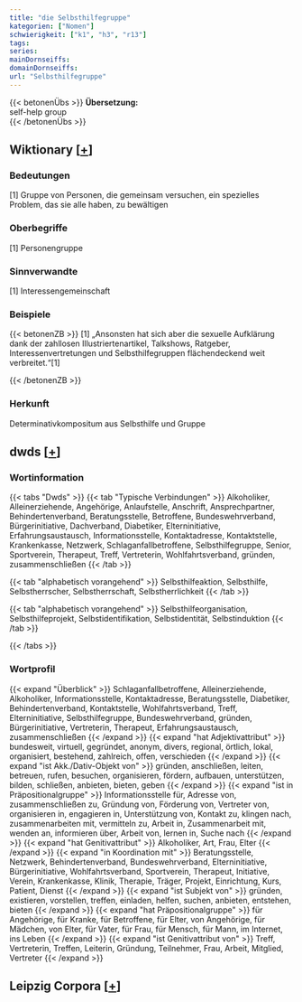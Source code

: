 ```yaml
---
title: "die Selbsthilfegruppe"
kategorien: ["Nomen"]
schwierigkeit: ["k1", "h3", "r13"]
tags:
series:
mainDornseiffs:
domainDornseiffs:
url: "Selbsthilfegruppe"
---
```


{{< betonenÜbs >}}
**Übersetzung:**  
self-help group  
{{< /betonenÜbs >}}

## Wiktionary [[+](https://de.wiktionary.org/wiki/Selbsthilfegruppe)]

### Bedeutungen
[1] Gruppe von Personen, die gemeinsam versuchen, ein spezielles Problem, das sie alle haben, zu bewältigen  

### Oberbegriffe
[1] Personengruppe  

### Sinnverwandte
[1] Interessengemeinschaft  

### Beispiele
{{< betonenZB >}}
[1] „Ansonsten hat sich aber die sexuelle Aufklärung dank der zahllosen Illustriertenartikel, Talkshows, Ratgeber, Interessenvertretungen und Selbsthilfegruppen flächendeckend weit verbreitet.“[1]  

{{< /betonenZB >}}
### Herkunft
Determinativkompositum aus Selbsthilfe und Gruppe  



## dwds [[+](https://www.dwds.de/wb/Selbsthilfegruppe)]

### Wortinformation
{{< tabs "Dwds" >}}
{{< tab "Typische Verbindungen" >}}
Alkoholiker, Alleinerziehende, Angehörige, Anlaufstelle, Anschrift, Ansprechpartner, Behindertenverband, Beratungsstelle, Betroffene, Bundeswehrverband, Bürgerinitiative, Dachverband, Diabetiker, Elterninitiative, Erfahrungsaustausch, Informationsstelle, Kontaktadresse, Kontaktstelle, Krankenkasse, Netzwerk, Schlaganfallbetroffene, Selbsthilfegruppe, Senior, Sportverein, Therapeut, Treff, Vertreterin, Wohlfahrtsverband, gründen, zusammenschließen
{{< /tab >}}

{{< tab "alphabetisch vorangehend" >}}
Selbsthilfeaktion, Selbsthilfe, Selbstherrscher, Selbstherrschaft, Selbstherrlichkeit
{{< /tab >}}

{{< tab "alphabetisch vorangehend" >}}
Selbsthilfeorganisation, Selbsthilfeprojekt, Selbstidentifikation, Selbstidentität, Selbstinduktion
{{< /tab >}}

{{< /tabs >}}

### Wortprofil
{{< expand "Überblick" >}} Schlaganfallbetroffene, Alleinerziehende, Alkoholiker, Informationsstelle, Kontaktadresse, Beratungsstelle, Diabetiker, Behindertenverband, Kontaktstelle, Wohlfahrtsverband, Treff, Elterninitiative, Selbsthilfegruppe, Bundeswehrverband, gründen, Bürgerinitiative, Vertreterin, Therapeut, Erfahrungsaustausch, zusammenschließen {{< /expand >}}
{{< expand "hat Adjektivattribut" >}} bundesweit, virtuell, gegründet, anonym, divers, regional, örtlich, lokal, organisiert, bestehend, zahlreich, offen, verschieden {{< /expand >}}
{{< expand "ist Akk./Dativ-Objekt von" >}} gründen, anschließen, leiten, betreuen, rufen, besuchen, organisieren, fördern, aufbauen, unterstützen, bilden, schließen, anbieten, bieten, geben {{< /expand >}}
{{< expand "ist in Präpositionalgruppe" >}} Informationsstelle für, Adresse von, zusammenschließen zu, Gründung von, Förderung von, Vertreter von, organisieren in, engagieren in, Unterstützung von, Kontakt zu, klingen nach, zusammenarbeiten mit, vermitteln zu, Arbeit in, Zusammenarbeit mit, wenden an, informieren über, Arbeit von, lernen in, Suche nach {{< /expand >}}
{{< expand "hat Genitivattribut" >}} Alkoholiker, Art, Frau, Elter {{< /expand >}}
{{< expand "in Koordination mit" >}} Beratungsstelle, Netzwerk, Behindertenverband, Bundeswehrverband, Elterninitiative, Bürgerinitiative, Wohlfahrtsverband, Sportverein, Therapeut, Initiative, Verein, Krankenkasse, Klinik, Therapie, Träger, Projekt, Einrichtung, Kurs, Patient, Dienst {{< /expand >}}
{{< expand "ist Subjekt von" >}} gründen, existieren, vorstellen, treffen, einladen, helfen, suchen, anbieten, entstehen, bieten {{< /expand >}}
{{< expand "hat Präpositionalgruppe" >}} für Angehörige, für Kranke, für Betroffene, für Elter, von Angehörige, für Mädchen, von Elter, für Vater, für Frau, für Mensch, für Mann, im Internet, ins Leben {{< /expand >}}
{{< expand "ist Genitivattribut von" >}} Treff, Vertreterin, Treffen, Leiterin, Gründung, Teilnehmer, Frau, Arbeit, Mitglied, Vertreter {{< /expand >}}

## Leipzig Corpora [[+](https://corpora.uni-leipzig.de/en/res?word=Selbsthilfegruppe&corpusId=deu_newscrawl-public_2018)]


